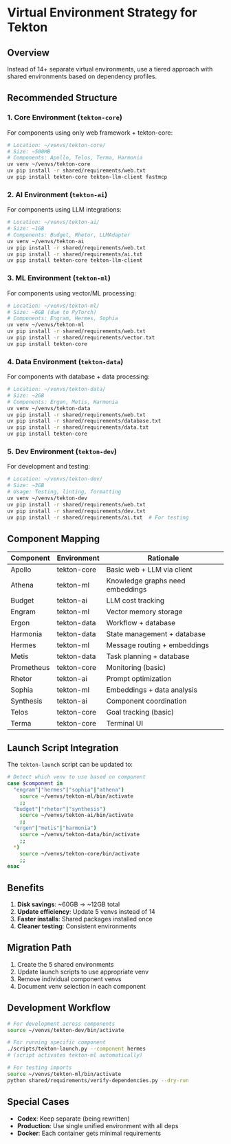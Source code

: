 # Virtual Environment Strategy for Tekton

## Overview
Instead of 14+ separate virtual environments, use a tiered approach with shared environments based on dependency profiles.

## Recommended Structure

### 1. Core Environment (`tekton-core`)
For components using only web framework + tekton-core:
```bash
# Location: ~/venvs/tekton-core/
# Size: ~500MB
# Components: Apollo, Telos, Terma, Harmonia
uv venv ~/venvs/tekton-core
uv pip install -r shared/requirements/web.txt
uv pip install tekton-core tekton-llm-client fastmcp
```

### 2. AI Environment (`tekton-ai`) 
For components using LLM integrations:
```bash
# Location: ~/venvs/tekton-ai/
# Size: ~1GB
# Components: Budget, Rhetor, LLMAdapter
uv venv ~/venvs/tekton-ai
uv pip install -r shared/requirements/web.txt
uv pip install -r shared/requirements/ai.txt
uv pip install tekton-core tekton-llm-client
```

### 3. ML Environment (`tekton-ml`)
For components using vector/ML processing:
```bash
# Location: ~/venvs/tekton-ml/
# Size: ~6GB (due to PyTorch)
# Components: Engram, Hermes, Sophia
uv venv ~/venvs/tekton-ml
uv pip install -r shared/requirements/web.txt
uv pip install -r shared/requirements/vector.txt
uv pip install tekton-core
```

### 4. Data Environment (`tekton-data`)
For components with database + data processing:
```bash
# Location: ~/venvs/tekton-data/
# Size: ~2GB
# Components: Ergon, Metis, Harmonia
uv venv ~/venvs/tekton-data
uv pip install -r shared/requirements/web.txt
uv pip install -r shared/requirements/database.txt
uv pip install -r shared/requirements/data.txt
uv pip install tekton-core
```

### 5. Dev Environment (`tekton-dev`)
For development and testing:
```bash
# Location: ~/venvs/tekton-dev/
# Size: ~3GB
# Usage: Testing, linting, formatting
uv venv ~/venvs/tekton-dev
uv pip install -r shared/requirements/web.txt
uv pip install -r shared/requirements/dev.txt
uv pip install -r shared/requirements/ai.txt  # For testing
```

## Component Mapping

| Component | Environment | Rationale |
|-----------|------------|-----------|
| Apollo | tekton-core | Basic web + LLM via client |
| Athena | tekton-ml | Knowledge graphs need embeddings |
| Budget | tekton-ai | LLM cost tracking |
| Engram | tekton-ml | Vector memory storage |
| Ergon | tekton-data | Workflow + database |
| Harmonia | tekton-data | State management + database |
| Hermes | tekton-ml | Message routing + embeddings |
| Metis | tekton-data | Task planning + database |
| Prometheus | tekton-core | Monitoring (basic) |
| Rhetor | tekton-ai | Prompt optimization |
| Sophia | tekton-ml | Embeddings + data analysis |
| Synthesis | tekton-ai | Component coordination |
| Telos | tekton-core | Goal tracking (basic) |
| Terma | tekton-core | Terminal UI |

## Launch Script Integration

The `tekton-launch` script can be updated to:
```bash
# Detect which venv to use based on component
case $component in
  "engram"|"hermes"|"sophia"|"athena")
    source ~/venvs/tekton-ml/bin/activate
    ;;
  "budget"|"rhetor"|"synthesis")
    source ~/venvs/tekton-ai/bin/activate
    ;;
  "ergon"|"metis"|"harmonia")
    source ~/venvs/tekton-data/bin/activate
    ;;
  *)
    source ~/venvs/tekton-core/bin/activate
    ;;
esac
```

## Benefits
1. **Disk savings**: ~60GB → ~12GB total
2. **Update efficiency**: Update 5 venvs instead of 14
3. **Faster installs**: Shared packages installed once
4. **Cleaner testing**: Consistent environments

## Migration Path
1. Create the 5 shared environments
2. Update launch scripts to use appropriate venv
3. Remove individual component venvs
4. Document venv selection in each component

## Development Workflow
```bash
# For development across components
source ~/venvs/tekton-dev/bin/activate

# For running specific component
./scripts/tekton-launch.py --component hermes
# (script activates tekton-ml automatically)

# For testing imports
source ~/venvs/tekton-ml/bin/activate
python shared/requirements/verify-dependencies.py --dry-run
```

## Special Cases
- **Codex**: Keep separate (being rewritten)
- **Production**: Use single unified environment with all deps
- **Docker**: Each container gets minimal requirements